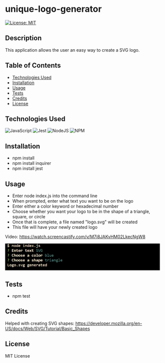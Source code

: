 # unique-logo-generator

[![License: MIT](https://img.shields.io/badge/License-MIT-yellow.svg)](https://opensource.org/licenses/MIT)

## Description

This application allows the user an easy way to create a SVG logo.

## Table of Contents

- [Technologies Used](#technologies-used)
- [Installation](#installation)
- [Usage](#usage)
- [Tests](#tests)
- [Credits](#credits)
- [License](#license)

## Technologies Used

![JavaScript](https://img.shields.io/badge/javascript-%23323330.svg?style=for-the-badge&logo=javascript&logoColor=%23F7DF1E) ![Jest](https://img.shields.io/badge/-jest-%23C21325?style=for-the-badge&logo=jest&logoColor=white) ![NodeJS](https://img.shields.io/badge/node.js-6DA55F?style=for-the-badge&logo=node.js&logoColor=white) ![NPM](https://img.shields.io/badge/NPM-%23CB3837.svg?style=for-the-badge&logo=npm&logoColor=white) 

## Installation

- npm install
- npm install inquirer
- npm install jest

## Usage

- Enter node index.js into the command line
- When prompted, enter what text you want to be on the logo
- Enter either a color keyword or hexadecimal number
- Choose whether you want your logo to be in the shape of a triangle, square, or circle
- Once that is complete, a file named "logo.svg" will be created
- This file will have your newly created logo

Video: https://watch.screencastify.com/v/M7i8JAKvHM02LkecNgW8


![application-in-terminal](assets/images/terminal.png)


## Tests

- npm test

## Credits

Helped with creating SVG shapes: https://developer.mozilla.org/en-US/docs/Web/SVG/Tutorial/Basic_Shapes

## License

MIT License
